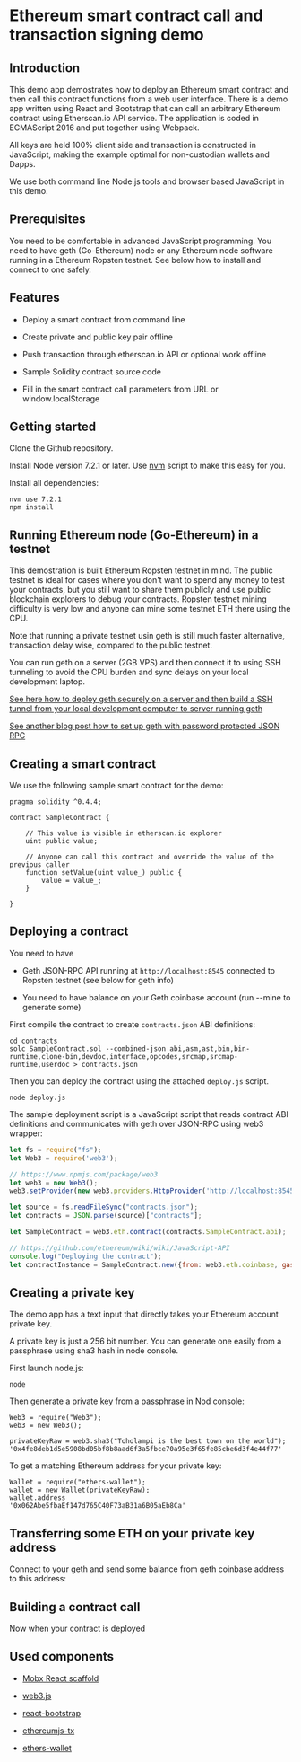 # Ethereum smart contract call and transaction signing demo
 
## Introduction 
 
This demo app demostrates how to deploy an Ethereum smart contract and then call this contract functions from a web user interface. There is a demo app written using React and Bootstrap that can call an arbitrary Ethereum contract using Etherscan.io API service. The application is coded in ECMAScript 2016 and put together using Webpack.

All keys are held 100% client side and transaction is constructed in JavaScript, making the example optimal for non-custodian wallets and Dapps. 

We use both command line Node.js tools and browser based JavaScript in this demo.

## Prerequisites

You need to be comfortable in advanced JavaScript programming. You need to have geth (Go-Ethereum) node or any Ethereum node software running in a Ethereum Ropsten testnet. See below how to install and connect to one safely.

## Features 

* Deploy a smart contract from command line

* Create private and public key pair offline

* Push transaction through etherscan.io API or optional work offline

* Sample Solidity contract source code

* Fill in the smart contract call parameters from URL or window.localStorage

## Getting started 

Clone the Github repository.

Install Node version 7.2.1 or later. Use [nvm](https://github.com/creationix/nvm) script to make this easy for you.

Install all dependencies:

    nvm use 7.2.1
    npm install 

## Running Ethereum node (Go-Ethereum) in a testnet
 
This demostration is built Ethereum Ropsten testnet in mind. The public testnet is ideal for cases where you don't want to spend any money to test your contracts, but you still want to share them publicly and use public blockchain explorers to debug your contracts. Ropsten testnet mining difficulty is very low and anyone can mine some testnet ETH there using the CPU. 

Note that running a private testnet usin geth is still much faster alternative, transaction delay wise, compared to the public testnet. 

You can run geth on a server (2GB VPS) and then connect it to using SSH tunneling to avoid the CPU burden and sync delays on your local development laptop. 

[See here how to deploy geth securely on a server and then build a SSH tunnel from your local development computer to server running geth](https://gist.github.com/miohtama/ce612b35415e74268ff243af645048f4)

[See another blog post how to set up geth with password protected JSON RPC ](https://tokenmarket.net/blog/protecting-ethereum-json-rpc-api-with-password/)

## Creating a smart contract

We use the following sample smart contract for the demo:

```
pragma solidity ^0.4.4;

contract SampleContract {

    // This value is visible in etherscan.io explorer
    uint public value;

    // Anyone can call this contract and override the value of the previous caller
    function setValue(uint value_) public {
        value = value_;
    }

}
```

## Deploying a contract

You need to have

* Geth JSON-RPC API running at `http://localhost:8545` connected to Ropsten testnet (see below for geth info)

* You need to have balance on your Geth coinbase account (run --mine to generate some)

First compile the contract to create `contracts.json` ABI definitions:

```console
cd contracts
solc SampleContract.sol --combined-json abi,asm,ast,bin,bin-runtime,clone-bin,devdoc,interface,opcodes,srcmap,srcmap-runtime,userdoc > contracts.json
```

Then you can deploy the contract using the attached `deploy.js` script.

```console
node deploy.js
```

The sample deployment script is a JavaScript script that reads contract ABI definitions and communicates with geth over JSON-RPC using web3 wrapper:

```javascript
let fs = require("fs");
let Web3 = require('web3');

// https://www.npmjs.com/package/web3
let web3 = new Web3();
web3.setProvider(new web3.providers.HttpProvider('http://localhost:8545'));

let source = fs.readFileSync("contracts.json");
let contracts = JSON.parse(source)["contracts"];

let SampleContract = web3.eth.contract(contracts.SampleContract.abi);

// https://github.com/ethereum/wiki/wiki/JavaScript-API
console.log("Deploying the contract");
let contractInstance = SampleContract.new({from: web3.eth.coinbase, gas: 1000000});
```

## Creating a private key

The demo app has a text input that directly takes your Ethereum account private key.

A private key is just a 256 bit number. You can generate one easily from a passphrase using sha3 hash in node console.

First launch node.js:
    
    node
    
Then generate a private key from a passphrase in Nod console:
    
    Web3 = require("Web3");
    web3 = new Web3();
    
    privateKeyRaw = web3.sha3("Toholampi is the best town on the world");
    '0x4fe8deb1d5e5908bd05bf8b8aad6f3a5fbce70a95e3f65fe85cbe6d3f4e44f77'
    
To get a matching Ethereum address for your private key:

    Wallet = require("ethers-wallet");
    wallet = new Wallet(privateKeyRaw);
    wallet.address
    '0x062Abe5fbaEf147d765C40F73aB31a6B05aEb8Ca'
     
## Transferring some ETH on your private key address
    
Connect to your geth and send some balance from geth coinbase address to this address:
    
    

## Building a contract call

Now when your contract is deployed 


## Used components

* [Mobx React scaffold](https://github.com/cafreeman/generator-mobx-react)
 
* [web3.js](https://github.com/ethereum/web3.js/)

* [react-bootstrap](https://react-bootstrap.github.io/)

* [ethereumjs-tx](https://github.com/ethereumjs/ethereumjs-tx)

* [ethers-wallet](https://www.npmjs.com/package/ethers-wallet)